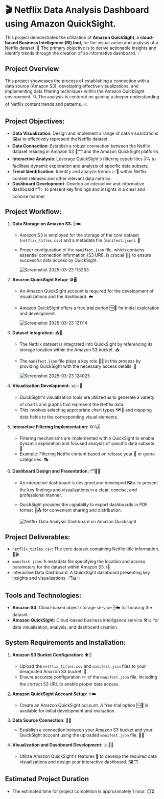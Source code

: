 #  🎬 Netflix Data Analysis Dashboard using Amazon QuickSight.

This project demonstrates the utilization of **Amazon QuickSight**, a **cloud-based Business Intelligence (BI) tool**, for the visualization and analysis of a Netflix dataset. 🚀 The primary objective is to derive actionable insights and identify trends through the creation of an informative dashboard. 💡

##   Project Overview

This project showcases the process of establishing a connection with a data source (Amazon S3), developing effective visualizations, and implementing data filtering techniques within the Amazon QuickSight environment. 🔍 The analysis is centered on gaining a deeper understanding of Netflix content trends and patterns. 📈

##   Project Objectives:

* **Data Visualization**: Design and implement a range of data visualizations 🖼️📊 to effectively represent the Netflix dataset.
* **Data Connection**: Establish a robust connection between the Netflix dataset residing in Amazon S3 🔗🗂️ and the Amazon QuickSight platform.
* **Interactive Analysis**: Leverage QuickSight's filtering capabilities 🎚️🔍 to facilitate dynamic exploration and analysis of specific data subsets.
* **Trend Identification**: Identify and analyze trends 📈📅 within Netflix content releases and other relevant data metrics.
* **Dashboard Development**: Develop an interactive and informative dashboard 🗂️✨ to present key findings and insights in a clear and concise manner.

##   Project Workflow:

1.  **Data Storage on Amazon S3:** 🗄️☁️

    * Amazon S3 is employed for the storage of the core dataset (`netflix_titles.csv`) and a metadata file (`manifest.json`). 📂
    * Proper configuration of the `manifest.json` file, which contains essential connection information (S3 URI), is crucial 📝🔑 to ensure successful data access by QuickSight.

      ![Screenshot 2025-03-23 115253](https://github.com/user-attachments/assets/4dd484ce-74dc-4d7f-aff0-50b8d2dcc6cb)


2.  **Amazon QuickSight Setup:** 🛠️🖥️

    * An Amazon QuickSight account is required for the development of visualizations and the dashboard. ☁️
    * Amazon QuickSight offers a free trial period 🆓🎉 for initial exploration and development.

      ![Screenshot 2025-03-23 121114](https://github.com/user-attachments/assets/f0a1cd18-cd95-41db-90d5-20f30e91b3f1)


3.  **Dataset Integration:** 📥🔗

    * The Netflix dataset is integrated into QuickSight by referencing its storage location within the Amazon S3 bucket. 📥
    * The `manifest.json` file plays a key role 🔑📂 in this process by providing QuickSight with the necessary access details. 📍

      ![Screenshot 2025-03-23 124025](https://github.com/user-attachments/assets/4511b2c4-dd29-4ed2-a3f1-15c412df4153)


4.  **Visualization Development:** 📊📈🎨

    * QuickSight's visualization tools are utilized 📊 to generate a variety of charts and graphs that represent the Netflix data.
    * This involves selecting appropriate chart types 🗺️📍 and mapping data fields to the corresponding visual elements.

5.  **Interactive Filtering Implementation:** ⚙️🔍🎚️

    * Filtering mechanisms are implemented within QuickSight to enable dynamic exploration and focused analysis of specific data subsets. 🔬
    * Example: Filtering Netflix content based on release year 📅 or genre categories. 🎭

6.  **Dashboard Design and Presentation:** 🗂️🎨✨

    * An interactive dashboard is designed and developed 🖼️📊 to present the key findings and visualizations in a clear, concise, and professional manner.
    * QuickSight provides the capability to export dashboards in PDF format 📄📤 for convenient sharing and distribution.

      ![Netflix Data Analysis Dashboard on Amazon Quicksight](https://github.com/user-attachments/assets/2ae6715c-e7a2-4bd8-8798-78d72e01b999)


##   Project Deliverables:

* `netflix_titles.csv`: The core dataset containing Netflix title information. 📀🎬
* `manifest.json`: A metadata file specifying the location and access parameters for the dataset within Amazon S3. ℹ️🔑
* Interactive Data Dashboard: A QuickSight dashboard presenting key insights and visualizations. 🗂️📊✨

##    Tools and Technologies:

* **Amazon S3:** Cloud-based object storage service 🗄️☁️ for housing the dataset.
* **Amazon QuickSight:** Cloud-based business intelligence service 🛠️📊 for data visualization, analysis, and dashboard creation.

##   System Requirements and Installation:


1.  **Amazon S3 Bucket Configuration:** ⬆️🗄️

    * Upload the `netflix_titles.csv` and `manifest.json` files to your designated Amazon S3 bucket. 📂
    * Ensure accurate configuration ✏️ of the `manifest.json` file, including the correct S3 URI, to enable proper data access.

2.  **Amazon QuickSight Account Setup:** ➕☁️

    * Create an Amazon QuickSight account. A free trial option 🆓🎉 is available for initial development and evaluation.

3.  **Data Source Connection:** 🔌🔗

    * Establish a connection between your Amazon S3 bucket and your QuickSight account using the uploaded `manifest.json` file. 📂📍

4.  **Visualization and Dashboard Development:** 📊🎨✨

    * Utilize Amazon QuickSight's features 🎨 to develop the required data visualizations and design your interactive dashboard. 🖼️🗂️

##   Estimated Project Duration

* The estimated time for project completion is approximately 1 hour. ⏱️⏳

